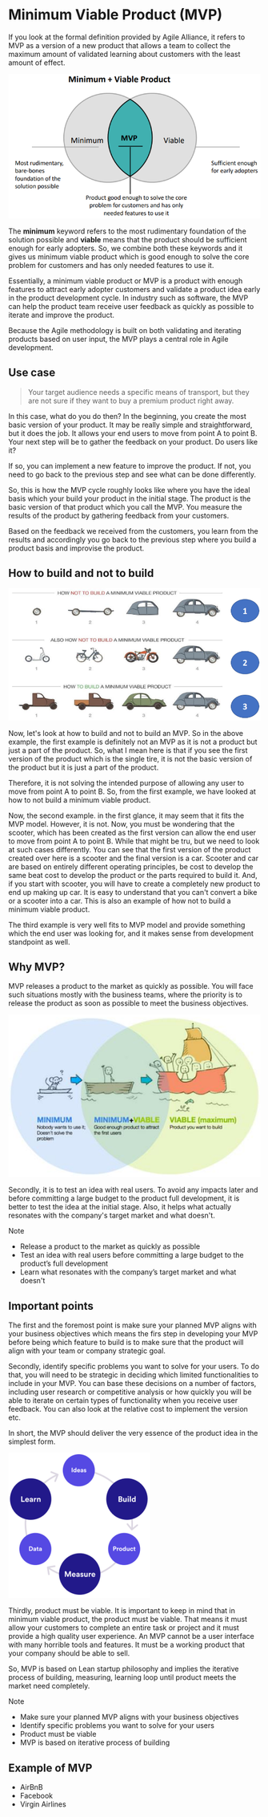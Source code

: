 # Minimum Viable Product (MVP)

If you look at the formal definition provided by Agile Alliance, it refers to MVP as a version of a new product that allows a team to collect the maximum amount of validated learning about customers with the least amount of effect.

![Minimum Viable Product (MVP)](../images/mvp.png)

The **minimum** keyword refers to the most rudimentary foundation of the solution possible and **viable** means that the product should be sufficient enough for early adopters. So, we combine both these keywords and it gives us minimum viable product which is good enough to solve the core problem for customers and has only needed features to use it.

Essentially, a minimum viable product or MVP is a product with enough features to attract early adopter customers and validate a product idea early in the product development cycle. In industry such as software, the MVP can help the product team receive user feedback as quickly as possible to iterate and improve the product.

Because the Agile methodology is built on both validating and iterating products based on user input, the MVP plays a central role in Agile development.

## Use case

> Your target audience needs a specific means of transport, but they are not sure if they want to buy a premium product right away.

In this case, what do you do then? In the beginning, you create the most basic version of your product. It may be really simple and straightforward, but it does the job. It allows your end users to move from point A to point B. Your next step will be to gather the feedback on your product. Do users like it?

If so, you can implement a new feature to improve the product. If not, you need to go back to the previous step and see what can be done differently.

So, this is how the MVP cycle roughly looks like where you have the ideal basis which your build your product in the initial stage. The product is the basic version of that product which you call the MVP. You measure the results of the product by gathering feedback from your customers.

Based on the feedback we received from the customers, you learn from the results and accordingly you go back to the previous step where you build a product basis and improvise the product.

## How to build and not to build

![How to build and not to build](../images/mvp-3.png)

Now, let's look at how to build and not to build an MVP. So in the above example, the first example is definitely not an MVP as it is not a product but just a part of the product. So, what I mean here is that if you see the first version of the product which is the single tire, it is not the basic version of the product but it is just a part of the product.

Therefore, it is not solving the intended purpose of allowing any user to move from point A to point B. So, from the first example, we have looked at how to not build a minimum viable product.

Now, the second example. in the first glance, it may seem that it fits the MVP model. However, it is not. Now, you must be wondering that the scooter, which has been created as the first version can allow the end user to move from point A to point B. While that might be tru, but we need to look at such cases differently. You can see that the first version of the product created over here is a scooter and the final version is a car. Scooter and car are based on entirely different operating principles, be cost to develop the same beat cost to develop the product or the parts required to build it. And, if you start with scooter, you will have to create a completely new product to end up making up car. It is easy to understand that you can't convert a bike or a scooter into a car. This is also an example of how not to build a minimum viable product.

The third example is very well fits to MVP model and provide something which the end user was looking for, and it makes sense from development standpoint as well.

## Why MVP?

MVP releases a product to the market as quickly as possible. You will face such situations mostly with the business teams, where the priority is to release the product as soon as possible to meet the business objectives.

![Minimum Viable Product (MVP)](../images/mvp-2.png)

Secondly, it is to test an idea with real users. To avoid any impacts later and before committing a large budget to the product full development, it is better to test the idea at the initial stage. Also, it helps what actually resonates with the company's target market and what doesn't.

>[!NOTE]
> - Release a product to the market as quickly as possible
> - Test an idea with real users before committing a large budget to the product’s full development
> - Learn what resonates with the company’s target market and what doesn't

## Important points

The first and the foremost point is make sure your planned MVP aligns with your business objectives which means the firs step in developing your MVP before being which feature to build is to make sure that the product will align with your team or company strategic goal.

Secondly, identify specific problems you want to solve for your users. To do that, you will need to be strategic in deciding which limited functionalities to include in your MVP. You can base these decisions on a number of factors, including user research or competitive analysis or how quickly you will be able to iterate on certain types of functionality when you receive user feedback. You can also look at the relative cost to implement the version etc.

In short, the MVP should deliver the very essence of the product idea in the simplest form.

![Lean](../images/lean.png)

Thirdly, product must be viable. It is important to keep in mind that in minimum viable product, the product must be viable. That means it must allow your customers to complete an entire task or project and it must provide a high quality user experience. An MVP cannot be a user interface with many horrible tools and features. It must be a working product that your company should be able to sell.

So, MVP is based on Lean startup philosophy and implies the iterative process of building, measuring, learning loop until product meets the market need completely.

>[!NOTE]
> - Make sure your planned MVP aligns with your business objectives
> - Identify specific problems you want to solve for your users
> - Product must be viable
> - MVP is based on iterative process of building

## Example of MVP

- AirBnB
- Facebook
- Virgin Airlines
